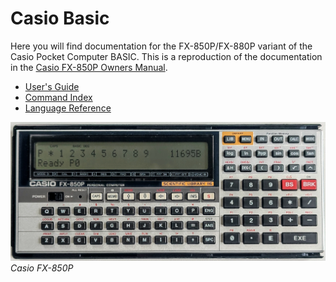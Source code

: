 # Casio Basic

Here you will find documentation for the FX-850P/FX-880P variant
of the Casio Pocket Computer BASIC. This is a reproduction of the 
documentation in 
the [Casio FX-850P Owners Manual](manuals/Casio_FX-850p_Owners_Manual.pdf).
 - [User's Guide](doc/part-6-basic-programming.md)
 - [Command Index](doc/command-index.md)
 - [Language Reference](doc/casio-basic-language-reference.md)

![](doc/images/Casio-FX850P.jpg)
*Casio FX-850P*
